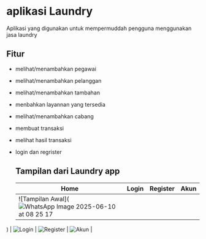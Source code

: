 # aplikasi Laundry

Aplikasi yang digunakan untuk mempermuddah pengguna menggunakan jasa laundry

## Fitur
- melihat/menambahkan pegawai
- melihat/menambahkan pelanggan
- melihat/menambahkan tambahan
- menbahkan layannan yang tersedia
- melihat/menambahkan cabang
- membuat transaksi
- melihat hasil transaksi
- login dan regrister

  ## Tampilan dari Laundry app
  | Home | Login | Register | Akun |
  |------|-------|----------|------|
  | ![Tampilan Awal](![WhatsApp Image 2025-06-10 at 08 25 17](https://github.com/user-attachments/assets/b8b48175-7045-4056-b816-23fd1d39b794)
) | ![Login](assets/img/login.png) | ![Register](assets/img/register.png) | ![Akun](assets/img/account.png) |
  

